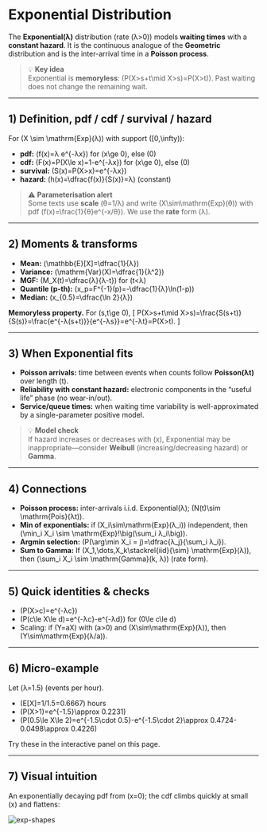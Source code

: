 # Exponential Distribution

The **Exponential(λ)** distribution (rate \(λ>0\)) models **waiting times** with a **constant hazard**. It is the continuous analogue of the **Geometric** distribution and is the inter-arrival time in a **Poisson process**.

> 💡 **Key idea**  
> Exponential is **memoryless**: \(P(X>s+t\mid X>s)=P(X>t)\). Past waiting does not change the remaining wait.

---

## 1) Definition, pdf / cdf / survival / hazard

For \(X \sim \mathrm{Exp}(λ)\) with support \([0,\infty)\):

- **pdf:** \(f(x)=λ e^{-λx}\) for \(x\ge 0\), else \(0\)  
- **cdf:** \(F(x)=P(X\le x)=1-e^{-λx}\) for \(x\ge 0\), else \(0\)  
- **survival:** \(S(x)=P(X>x)=e^{-λx}\)  
- **hazard:** \(h(x)=\dfrac{f(x)}{S(x)}=λ\) (constant)

> ⚠️ **Parameterisation alert**  
> Some texts use **scale** \(θ=1/λ\) and write \(X\sim\mathrm{Exp}(θ)\) with pdf \(f(x)=\frac{1}{θ}e^{-x/θ}\). We use the **rate** form \(λ\).

---

## 2) Moments & transforms

- **Mean:** \(\mathbb{E}[X]=\dfrac{1}{λ}\)  
- **Variance:** \(\mathrm{Var}(X)=\dfrac{1}{λ^2}\)  
- **MGF:** \(M_X(t)=\dfrac{λ}{λ-t}\) for \(t<λ\)  
- **Quantile (p-th):** \(x_p=F^{-1}(p)=-\dfrac{1}{λ}\ln(1-p)\)  
- **Median:** \(x_{0.5}=\dfrac{\ln 2}{λ}\)

**Memoryless property.** For \(s,t\ge 0\),
\[
P(X>s+t\mid X>s)=\frac{S(s+t)}{S(s)}=\frac{e^{-λ(s+t)}}{e^{-λs}}=e^{-λt}=P(X>t).
\]

---

## 3) When Exponential fits

- **Poisson arrivals:** time between events when counts follow **Poisson(λt)** over length \(t\).  
- **Reliability with constant hazard:** electronic components in the “useful life” phase (no wear-in/out).  
- **Service/queue times:** when waiting time variability is well-approximated by a single-parameter positive model.

> 💡 **Model check**  
> If hazard increases or decreases with \(x\), Exponential may be inappropriate—consider **Weibull** (increasing/decreasing hazard) or **Gamma**.

---

## 4) Connections

- **Poisson process:** inter-arrivals i.i.d. Exponential(λ); \(N(t)\sim \mathrm{Pois}(λt)\).  
- **Min of exponentials:** if \(X_i\sim\mathrm{Exp}(λ_i)\) independent, then \(\min_i X_i \sim \mathrm{Exp}\!\big(\sum_i λ_i\big)\).  
- **Argmin selection:** \(P(\arg\min X_i = j)=\dfrac{λ_j}{\sum_i λ_i}\).  
- **Sum to Gamma:** If \(X_1,\dots,X_k\stackrel{iid}{\sim} \mathrm{Exp}(λ)\), then \(\sum_i X_i \sim \mathrm{Gamma}(k, λ)\) (rate form).

---

## 5) Quick identities & checks

- \(P(X>c)=e^{-λc}\)  
- \(P(c\le X\le d)=e^{-λc}-e^{-λd}\) for \(0\le c\le d\)  
- Scaling: if \(Y=aX\) with \(a>0\) and \(X\sim\mathrm{Exp}(λ)\), then \(Y\sim\mathrm{Exp}(λ/a)\).

---

## 6) Micro-example

Let \(λ=1.5\) (events per hour).

- \(E[X]=1/1.5=0.6667\) hours  
- \(P(X>1)=e^{-1.5}\approx 0.2231\)  
- \(P(0.5\le X\le 2)=e^{-1.5\cdot 0.5}-e^{-1.5\cdot 2}\approx 0.4724-0.0498\approx 0.4226\)

Try these in the interactive panel on this page.

---

## 7) Visual intuition

An exponentially decaying pdf from \(x=0\); the cdf climbs quickly at small \(x\) and flattens:

![exp-shapes](/images/Exponential_distribution.png)

